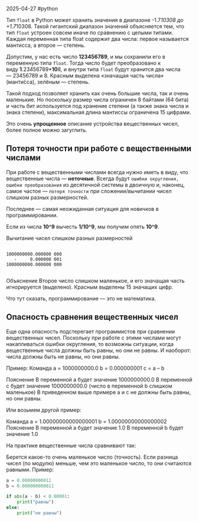 2025-04-27
#python 


Тип `float` в Python может хранить значения в диапазоне -1.7*10308 до +1.7*10308. Такой гигантский диапазон значений объясняется тем, что тип `float` устроен совсем иначе по сравнению с целыми типами. Каждая переменная типа float содержит два числа: первое называется мантисса, а второе — степень.

Допустим, у нас есть число **123456789**, и мы сохранили его в переменную типа `float`. Тогда число будет преобразовано к виду **1**.23456789***10**8, и внутри типа `float` будут хранится два числа — 23456789 и 8. Красным выделена «значащая часть числа» (манти́сса), зелёным — степень.

Такой подход позволяет хранить как очень большие числа, так и очень маленькие. Но поскольку размер числа ограничен 8 байтами (64 бита) и часть бит используется под хранение степени (а также знака числа и знака степени), максимальная длина мантиссы ограничена 15 цифрами.

Это очень **упрощенное** описание устройства вещественных чисел, более полное можно загуглить.

## Потеря точности при работе с вещественными числами

При работе с вещественными числами всегда нужно иметь в виду, что вещественные числа — **неточные**. Всегда будут `ошибки округления, ошибки преобразования` из десятичной системы в двоичную и, наконец, самое частое — `потеря точности` при сложении/вычитании чисел слишком разных размерностей.

Последнее — самая неожиданная ситуация для новичков в программировании.

Если из числа **10^9** вычесть **1/10^9**, мы получим опять **10^9**.

Вычитание чисел слишком разных размерностей

```

1000000000.000000 000
   -     0.000000 001
1000000000.000000 000
                            
```

Объяснение
Второе число слишком маленькое, и его значащая часть игнорируется (выделено). Красным выделены 15 значащих цифр.

Что тут сказать, программирование — это не математика.

## Опасность сравнения вещественных чисел

Еще одна опасность подстерегает программистов при сравнении вещественных чисел. Поскольку при работе с этими числами могут накапливаться ошибки округления, то возможны ситуации, когда вещественные числа должны быть равны, но они не равны. И наоборот: числа должны быть не равны, но они равны.

Пример:
Команда
a = 1000000000.0 
b = 0.000000001 
c = a – b

Пояснение
В переменной a будет значение 1000000000.0
В переменной c будет значение 1000000000.0
(число в переменной b слишком маленькое)
В приведенном выше примере a и c не должны быть равны, но они равны.

Или возьмем другой пример:

Команда
a = 1.00000000000000001 
b = 1.00000000000000002
Пояснение
В переменной a будет значение 1.0
В переменной b будет значение 1.0

На практике вещественные числа сравнивают так:

Берется какое-то очень маленькое число (точность). Если разница чисел (по модулю) меньше, чем это маленькое число, то они считаются равными. Пример:

```python
a = 0.00000000012
b = 0.000000000011

if abs(a - b) < 0.00001:
    print("равны")
else:
    print("не равны")
```

